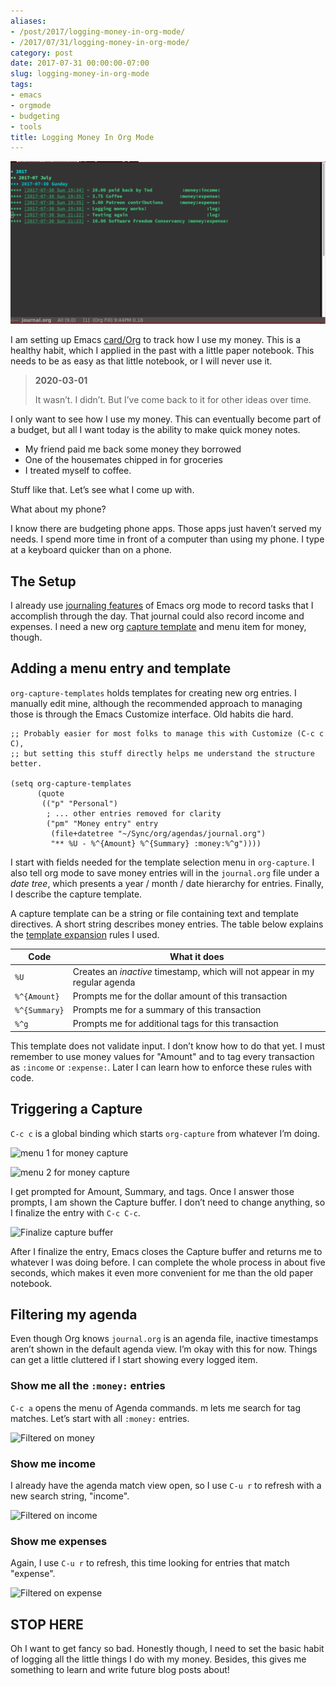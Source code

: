 ```yaml
---
aliases:
- /post/2017/logging-money-in-org-mode/
- /2017/07/31/logging-money-in-org-mode/
category: post
date: 2017-07-31 00:00:00-07:00
slug: logging-money-in-org-mode
tags:
- emacs
- orgmode
- budgeting
- tools
title: Logging Money In Org Mode
---
```


![attachments/img/2017/cover-2017-07-31.png](../../../attachments/img/2017/cover-2017-07-31.png)

I am setting up Emacs [card/Org](../../../card/Org.md) to track how I use my money. This is a healthy habit, which I applied in the past with a little paper notebook. This needs to be as easy as that little notebook, or I will never use it.

 > 
 > **2020-03-01**
>
 > It wasn’t. I didn’t. But I’ve come back to it for other ideas over time.

I only want to see how I use my money. This can eventually become part of a budget, but all I want today is the ability to make quick money notes.

* My friend paid me back some money they borrowed
* One of the housemates chipped in for groceries
* I treated myself to coffee.

Stuff like that. Let’s see what I come up with.

What about my phone?

I know there are budgeting phone apps. Those apps just haven’t served my needs. I spend more time in front of a computer than using my phone. I type at a keyboard quicker than on a phone.

## The Setup

I already use [journaling features](http://www.howardism.org/Technical/Emacs/journaling-org.html) of Emacs org mode to record tasks that I accomplish through the day. That journal could also record income and expenses. I need a new org [capture template](http://orgmode.org/manual/Capture-templates.html#Capture-templates) and menu item for money, though.

## Adding a menu entry and template

`org-capture-templates` holds templates for creating new org entries. I manually edit mine, although the recommended approach to managing those is through the Emacs Customize interface. Old habits die hard.

````elisp
;; Probably easier for most folks to manage this with Customize (C-c c C),
;; but setting this stuff directly helps me understand the structure better.

(setq org-capture-templates
      (quote
       (("p" "Personal")
        ; ... other entries removed for clarity
        ("pm" "Money entry" entry
         (file+datetree "~/Sync/org/agendas/journal.org")
         "** %U - %^{Amount} %^{Summary} :money:%^g"))))
````

I start with fields needed for the template selection menu in `org-capture`. I also tell org mode to save money entries will in the `journal.org` file under a *date tree*, which presents a year / month / date hierarchy for entries. Finally, I describe the capture template.

A capture template can be a string or file containing text and template directives. A short string describes money entries. The table below explains the [template expansion](http://orgmode.org/manual/Template-expansion.html#Template-expansion) rules I used.

|Code|What it does|
|----|------------|
|`%U`|Creates an *inactive* timestamp, which will not appear in my regular agenda|
|`%^{Amount}`|Prompts me for the dollar amount of this transaction|
|`%^{Summary}`|Prompts me for a summary of this transaction|
|`%^g`|Prompts me for additional tags for this transaction|

This template does not validate input. I don’t know how to do that yet. I must remember to use money values for "Amount" and to tag every transaction as `:income` or `:expense:`. Later I can learn how to enforce these rules with code.

## Triggering a Capture

`C-c c` is a global binding which starts `org-capture` from whatever I’m doing.

![menu 1 for money capture](attachments/img/2017/org-capture-menu-1.png "`C-c c` to enter org capture menu")

![menu 2 for money capture](attachments/img/2017/org-capture-menu-2.png "`p` then `m` for a Personal Money entry")

I get prompted for Amount, Summary, and tags. Once I answer those prompts, I am shown the Capture buffer. I don’t need to change anything, so I finalize the entry with `C-c C-c`.

![Finalize capture buffer](attachments/img/2017/org-money-capture-buffer.png "`C-c C-c` to finalize")

After I finalize the entry, Emacs closes the Capture buffer and returns me to whatever I was doing before. I can complete the whole process in about five seconds, which makes it even more convenient for me than the old paper notebook.

## Filtering my agenda

Even though Org knows `journal.org` is an agenda file, inactive timestamps aren’t shown in the default agenda view. I’m okay with this for now. Things can get a little cluttered if I start showing every logged item.

### Show me all the `:money:` entries

`C-c a` opens the menu of Agenda commands. m lets me search for tag matches. Let’s start with all `:money:` entries.

![Filtered on money](attachments/img/2017/agenda-filter-money.png "`C-c a m money` to filter on the `:money` tag")

### Show me income

I already have the agenda match view open, so I use `C-u r` to refresh with a new search string, "income".

![Filtered on income](attachments/img/2017/agenda-filter-income.png "`C-u r income` to filter on the `:income:` tag")

### Show me expenses

Again, I use `C-u r` to refresh, this time looking for entries that match "expense".

![Filtered on expense](attachments/img/2017/agenda-filter-expense.png "`C-u r expense` to filter on the `:expense:` tag")

## STOP HERE

Oh I want to get fancy so bad. Honestly though, I need to set the basic habit of logging all the little things I do with my money. Besides, this gives me something to learn and write future blog posts about!